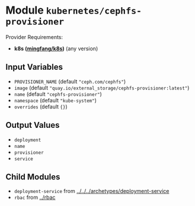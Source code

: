 
# Module `kubernetes/cephfs-provisioner`

Provider Requirements:
* **k8s ([mingfang/k8s](https://registry.terraform.io/providers/mingfang/k8s/latest))** (any version)

## Input Variables
* `PROVISIONER_NAME` (default `"ceph.com/cephfs"`)
* `image` (default `"quay.io/external_storage/cephfs-provisioner:latest"`)
* `name` (default `"cephfs-provisioner"`)
* `namespace` (default `"kube-system"`)
* `overrides` (default `{}`)

## Output Values
* `deployment`
* `name`
* `provisioner`
* `service`

## Child Modules
* `deployment-service` from [../../../archetypes/deployment-service](../../../archetypes/deployment-service)
* `rbac` from [../rbac](../rbac)

